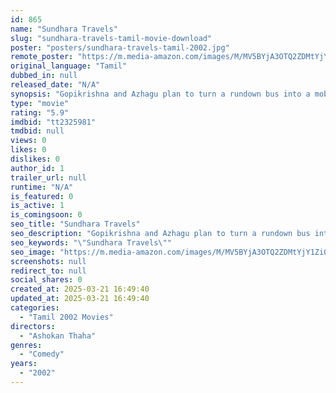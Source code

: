 ```yaml
---
id: 865
name: "Sundhara Travels"
slug: "sundhara-travels-tamil-movie-download"
poster: "posters/sundhara-travels-tamil-2002.jpg"
remote_poster: "https://m.media-amazon.com/images/M/MV5BYjA3OTQ2ZDMtYjY1Zi00NWJiLWE3MDMtNjUyZDEyM2U4MTk1XkEyXkFqcGc@._V1_SX300.jpg"
original_language: "Tamil"
dubbed_in: null
released_date: "N/A"
synopsis: "Gopikrishna and Azhagu plan to turn a rundown bus into a mobile canteen. However, they must first deal with a sneaky mouse and a girl who have made the bus their home."
type: "movie"
rating: "5.9"
imdbid: "tt2325981"
tmdbid: null
views: 0
likes: 0
dislikes: 0
author_id: 1
trailer_url: null
runtime: "N/A"
is_featured: 0
is_active: 1
is_comingsoon: 0
seo_title: "Sundhara Travels"
seo_description: "Gopikrishna and Azhagu plan to turn a rundown bus into a mobile canteen. However, they must first deal with a sneaky mouse and a girl who have made the bus their home."
seo_keywords: "\"Sundhara Travels\""
seo_image: "https://m.media-amazon.com/images/M/MV5BYjA3OTQ2ZDMtYjY1Zi00NWJiLWE3MDMtNjUyZDEyM2U4MTk1XkEyXkFqcGc@._V1_SX300.jpg"
screenshots: null
redirect_to: null
social_shares: 0
created_at: 2025-03-21 16:49:40
updated_at: 2025-03-21 16:49:40
categories:
  - "Tamil 2002 Movies"
directors:
  - "Ashokan Thaha"
genres:
  - "Comedy"
years:
  - "2002"
---
```

